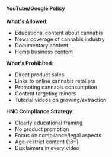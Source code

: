 #### YouTube/Google Policy

**What's Allowed**:
- Educational content about cannabis
- News coverage of cannabis industry
- Documentary content
- Hemp business content

**What's Prohibited**:
- Direct product sales
- Links to online cannabis retailers
- Promoting cannabis consumption
- Content targeting minors
- Tutorial videos on growing/extraction

**HNC Compliance Strategy**:
- Clearly educational framing
- No product promotion
- Focus on compliance/legal aspects
- Age-restrict content (18+)
- Disclaimers in every video
